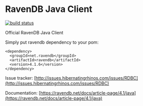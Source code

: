 # RavenDB Java Client

[![build status](https://travis-ci.org/ravendb/ravendb-jvm-client.svg?branch=v4.1)](https://travis-ci.org/ravendb/ravendb-jvm-client)

Official RavenDB Java Client

Simply put ravendb dependency to your pom:

```
<dependency>
  <groupId>net.ravendb</groupId>
  <artifactId>ravendb</artifactId>
  <version>4.1.6</version>
</dependency>
```


Issue tracker: [http://issues.hibernatingrhinos.com/issues/RDBC](http://issues.hibernatingrhinos.com/issues/RDBC)

Documentation: [https://ravendb.net/docs/article-page/4.1/java](https://ravendb.net/docs/article-page/4.1/java)